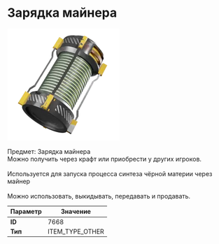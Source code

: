 # Зарядка майнера

![Item Image](../img/7668.webp?raw=true)

Предмет: Зарядка майнера<br>Можно получить через крафт или приобрести у других игроков.<br><br>Используется для запуска процесса синтеза чёрной материи через майнер<br><br>Можно использовать, выкидывать, передавать и продавать.


| Параметр | Значение |
|----------|----------|
| **ID** | 7668 |
| **Тип** | ITEM_TYPE_OTHER |

